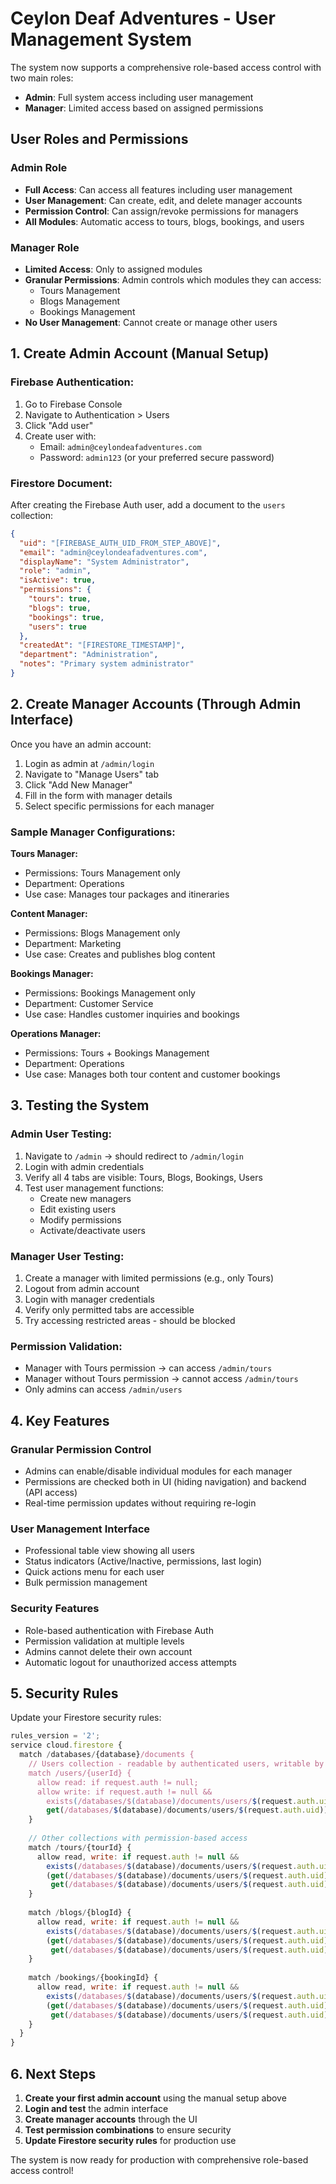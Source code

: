 # Ceylon Deaf Adventures - User Management System

The system now supports a comprehensive role-based access control with two main roles:

- **Admin**: Full system access including user management
- **Manager**: Limited access based on assigned permissions

## User Roles and Permissions

### Admin Role
- **Full Access**: Can access all features including user management
- **User Management**: Can create, edit, and delete manager accounts
- **Permission Control**: Can assign/revoke permissions for managers
- **All Modules**: Automatic access to tours, blogs, bookings, and users

### Manager Role
- **Limited Access**: Only to assigned modules
- **Granular Permissions**: Admin controls which modules they can access:
  - Tours Management
  - Blogs Management 
  - Bookings Management
- **No User Management**: Cannot create or manage other users

## 1. Create Admin Account (Manual Setup)

### Firebase Authentication:
1. Go to Firebase Console
2. Navigate to Authentication > Users
3. Click "Add user"
4. Create user with:
   - Email: `admin@ceylondeafadventures.com`
   - Password: `admin123` (or your preferred secure password)

### Firestore Document:
After creating the Firebase Auth user, add a document to the `users` collection:

```json
{
  "uid": "[FIREBASE_AUTH_UID_FROM_STEP_ABOVE]",
  "email": "admin@ceylondeafadventures.com",
  "displayName": "System Administrator",
  "role": "admin",
  "isActive": true,
  "permissions": {
    "tours": true,
    "blogs": true,
    "bookings": true,
    "users": true
  },
  "createdAt": "[FIRESTORE_TIMESTAMP]",
  "department": "Administration",
  "notes": "Primary system administrator"
}
```

## 2. Create Manager Accounts (Through Admin Interface)

Once you have an admin account:

1. Login as admin at `/admin/login`
2. Navigate to "Manage Users" tab
3. Click "Add New Manager"
4. Fill in the form with manager details
5. Select specific permissions for each manager

### Sample Manager Configurations:

**Tours Manager:**
- Permissions: Tours Management only
- Department: Operations
- Use case: Manages tour packages and itineraries

**Content Manager:**  
- Permissions: Blogs Management only
- Department: Marketing
- Use case: Creates and publishes blog content

**Bookings Manager:**
- Permissions: Bookings Management only  
- Department: Customer Service
- Use case: Handles customer inquiries and bookings

**Operations Manager:**
- Permissions: Tours + Bookings Management
- Department: Operations
- Use case: Manages both tour content and customer bookings

## 3. Testing the System

### Admin User Testing:
1. Navigate to `/admin` → should redirect to `/admin/login`
2. Login with admin credentials
3. Verify all 4 tabs are visible: Tours, Blogs, Bookings, Users
4. Test user management functions:
   - Create new managers
   - Edit existing users 
   - Modify permissions
   - Activate/deactivate users

### Manager User Testing:
1. Create a manager with limited permissions (e.g., only Tours)
2. Logout from admin account
3. Login with manager credentials
4. Verify only permitted tabs are accessible
5. Try accessing restricted areas - should be blocked

### Permission Validation:
- Manager with Tours permission → can access `/admin/tours`
- Manager without Tours permission → cannot access `/admin/tours`
- Only admins can access `/admin/users`

## 4. Key Features

### Granular Permission Control
- Admins can enable/disable individual modules for each manager
- Permissions are checked both in UI (hiding navigation) and backend (API access)
- Real-time permission updates without requiring re-login

### User Management Interface
- Professional table view showing all users
- Status indicators (Active/Inactive, permissions, last login)
- Quick actions menu for each user
- Bulk permission management

### Security Features
- Role-based authentication with Firebase Auth
- Permission validation at multiple levels
- Admins cannot delete their own account
- Automatic logout for unauthorized access attempts

## 5. Security Rules

Update your Firestore security rules:

```javascript
rules_version = '2';
service cloud.firestore {
  match /databases/{database}/documents {
    // Users collection - readable by authenticated users, writable by admins
    match /users/{userId} {
      allow read: if request.auth != null;
      allow write: if request.auth != null && 
        exists(/databases/$(database)/documents/users/$(request.auth.uid)) &&
        get(/databases/$(database)/documents/users/$(request.auth.uid)).data.role == 'admin';
    }
    
    // Other collections with permission-based access
    match /tours/{tourId} {
      allow read, write: if request.auth != null &&
        exists(/databases/$(database)/documents/users/$(request.auth.uid)) &&
        (get(/databases/$(database)/documents/users/$(request.auth.uid)).data.role == 'admin' ||
         get(/databases/$(database)/documents/users/$(request.auth.uid)).data.permissions.tours == true);
    }
    
    match /blogs/{blogId} {
      allow read, write: if request.auth != null &&
        exists(/databases/$(database)/documents/users/$(request.auth.uid)) &&
        (get(/databases/$(database)/documents/users/$(request.auth.uid)).data.role == 'admin' ||
         get(/databases/$(database)/documents/users/$(request.auth.uid)).data.permissions.blogs == true);
    }
    
    match /bookings/{bookingId} {
      allow read, write: if request.auth != null &&
        exists(/databases/$(database)/documents/users/$(request.auth.uid)) &&
        (get(/databases/$(database)/documents/users/$(request.auth.uid)).data.role == 'admin' ||
         get(/databases/$(database)/documents/users/$(request.auth.uid)).data.permissions.bookings == true);
    }
  }
}
```

## 6. Next Steps

1. **Create your first admin account** using the manual setup above
2. **Login and test** the admin interface
3. **Create manager accounts** through the UI
4. **Test permission combinations** to ensure security
5. **Update Firestore security rules** for production use

The system is now ready for production with comprehensive role-based access control!
